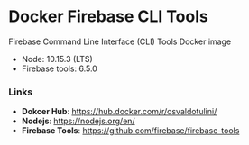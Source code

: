 # Docker Firebase CLI Tools

Firebase Command Line Interface (CLI) Tools Docker image

- Node: 10.15.3 (LTS)
- Firebase tools: 6.5.0


### Links

- **Dokcer Hub**: https://hub.docker.com/r/osvaldotulini/
- **Nodejs**: https://nodejs.org/en/
- **Firebase Tools**: https://github.com/firebase/firebase-tools	
 

